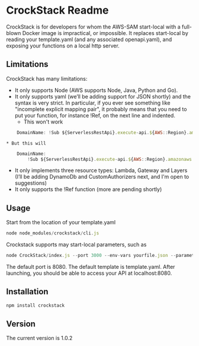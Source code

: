 # CrockStack Readme #
CrockStack is for developers for whom the AWS-SAM start-local with a full-blown Docker image is impractical, or impossible.
It replaces start-local by reading your template.yaml (and any associated openapi.yaml), and exposing your functions on a local http server.

## Limitations ##
CrockStack has many limitations:
* It only supports Node (AWS supports Node, Java, Python and Go).
* It only supports yaml (we’ll be adding support for JSON shortly) and the syntax is very strict. In particular, if you ever see something like "incomplete explicit mapping pair", it probably means that you need to put your function, for instance !Ref, on the next line and indented.
    * This won't work
```javascript
    DomainName: !Sub ${ServerlessRestApi}.execute-api.${AWS::Region}.amazonaws.com
```
    * But this will
```javascript
    DomainName:
        !Sub ${ServerlessRestApi}.execute-api.${AWS::Region}.amazonaws.com
```
* It only implements three resource types: Lambda, Gateway and Layers (I’ll be adding DynamoDb and CustomAuthorizers next, and I'm open to suggestions)
* It only supports the !Ref function (more are pending shortly)

## Usage ##

Start from the location of your template.yaml
```javascript
node node_modules/crockstack/cli.js
```
Crockstack supports may start-local parameters, such as
```javascript
node CrockStack/index.js --port 3000 --env-vars yourfile.json --parameter-overrides "BuildVersion=v4,Greeting=hello" --template productiontemplate.yaml
```
The default port is 8080.
The default template is template.yaml.
After launching, you should be able to access your API at localhost:8080.
## Installation ##

```javascript
npm install crockstack
```

## Version ##
The current version is 1.0.2